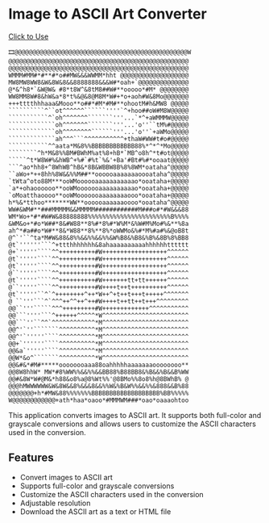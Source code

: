 # Image to ASCII Art Converter

[Click to Use](https://image2ascii.glea.me/)

```text
🎞️@@@@@@@@@@@@@@@@@@@@@@@@@@@@@@@@@@@@@@@@@@@@@@@@W
@@@@@@@@@@@@@@@@@@@@@@@@@@@@@@@@@@@@@@@@@@@@@@@@@@
@@@@@@@@@@@@@@@@@@@@@@@@@@@@@@@@@@@@@@@@@@@@@@@@@@
WMMM#MM#*#**#*o##MW&&&WWMM*hht @@@@@@@@@@@@@@@@@@@
MW8MW8WW8&W&8W&8&&8888888&&&W#*oah+`@@@@@@@@@@@@@@
@*&^h8*`&W@W& #8*t8W^&8tM8##W#**ooooo*#M* @@@@@@@@
WW8MM8W#8&hW&a*8*t%&@&8@M8M*W#+*o+aoh#W&8Mo@@@@@@@
+++tttthhhaaa&Mooo**o##*#M*#M#**ohootM#h&MW8 @@@@@
``````````^``ot^^^^^^``````''''`^+hoo##oW#M8W@@@@@
```````````^`oh^^^^^^^```````'''...`*^+aWMMMW@@@@@
`````````````oh^^^^^^^```````'''...'o''``tM%#@@@@@
`````````````oh^^^^^^^^``````'''...'o''`+aWMo@@@@@
`````````````ah^^^```^^^^^^^^^^^+thaW#WW#t#o#@@@@@
```````````^^aata*M&8%%BBBBBBBBBBBB88%*^*^*Mo@@@@@
````````^h*M&8%%BM#BWhM%at%8+hB*`MB^o8h^*t#ot@@@@@
`````^t*W8W#%&hWB^+%#`#%t`%&'+Ba'#Bt#%#*ooaat@@@@@
```^ao*hh8+^8WhWB^hB&*8B&WBBW8B%8%8WM*oataha^@@@@@
``aWo+*++8hh%8W&&%%M##**oooooaaaaaaaoooataha^@@@@@
`tWta^oto88M***ooWMoooooaaaaaaaaaaao*ooataha+@@@@@
`a*+ohaoooooo**ooWMooooooaaaaaaaaaao*ooataha+@@@@@
`oMoatthaoooo**ooWMooooooaaaaaaaaooo*ooataha+@@@@@
h*%&*tthoo*******WW**oooooaaaaaaoooo*ooataha^@@@@@
WW#&WM#**###MMMMM&&MMMMM############M###o#*#W&&&88
WM*Wo+*#*#W#W&88888888%%%%%%%%%%%%%%%%%%%%%%%B%%%%
&WM&o+*#o*W##*8&#W88**8%#*8%#*W%M*&%W#M%Mo#%&**%8a
ah^*#a##o*W#**8&*W88**8%**8%*oWWMo&%#*M%#a#%&@oB8t
@^`'``^ta*M#W&88&8%%&&%%&&%%&W%B8&%B8&%B%&8B%8%BB8
@t`''''''```^+ttthhhhhhh&8ahaaaaaaaaaahhhhhhtttttt
@+`'''''````^^++++++++++#W++++++++++++++++++^^^^^^
@t`'''''````^^++++++++++#W++++++++++++++++++^^^^^^
@t`'''''````^^++++++++++#W++++++++++++++++++^^^^^^
@``'''''````^^++++++++++#W++++++++++++++++++^^^^^^
@t`'''''````^^++++++++++#W+++++++tt+tt++++++^^^^^^
@``'''''````^^++++++++++#W++++t++t++++++++++^^^^^^
@t`'''''``^`^++++++++^++*W++^+t++t+++t+++++^^^^^^^
@ ``'''```^`^^^++^^++^++#W++++t++tt++t+++^^^^^^^^^
@@``'''`````^^^+++++++++#W+++++++++++++^^^^^^^^^^^
@@```''''```^++++++^^^^^*W^^^^^^^^^^^^^^^^^^^^^^^^
@@```''``^^`^^^^^^^^^^^^*M^^^^^^^^^^^^^^^^^^^^^^^^
@@^'`''```````^^^^^^^^^^*M^^^^^^^^^^^^^^^^^^^^^^^^
@@^'`'''''````^^^^^^^^^^*M^^^^^^^^^^^^^^^^^^^^^^^^
@@+`''''''````^^^^^^^^^^*M^^^^^^^^^^^^^^^^^^^^^^^^
@@&a`'''''````^^^^^^^^^^*M^^^^^^^^^^^^^^^^^^^^^^^^
@@W*&o^```````^^^^^^^^^^*W^^^^^^^^^^^^^^^^^^^^^^^^
@@&#&*#M#*****oooooooaaa88oahhhhhaaaaaaaoooooooo**
@@8W8hhW* MW*#8%WW%%&&%%&&BB88%B88BB8&%B&&%B&&B%WW
@@#&8W*W#@M&*h88&o8%a@8%Wt%%'@8BMo%%8o8%h@8BWhB% @
@@@hMWWWWWW&W&8W&&8%&&&8&&%%W&%B&W%%&&%%&888&&B%88
@@@@@@@+h*#MW&88%%%%%%%BBBBBBBBBBBBBBBBBBB%BB%%%%%
W@@@@@@@@@@@@+ath*haa*oaoo*#MMMWM###*oao*oaaaohtoo
```

This application converts images to ASCII art. It supports both full-color and grayscale conversions and allows users to customize the ASCII characters used in the conversion.

## Features

- Convert images to ASCII art
- Supports full-color and grayscale conversions
- Customize the ASCII characters used in the conversion
- Adjustable resolution
- Download the ASCII art as a text or HTML file
